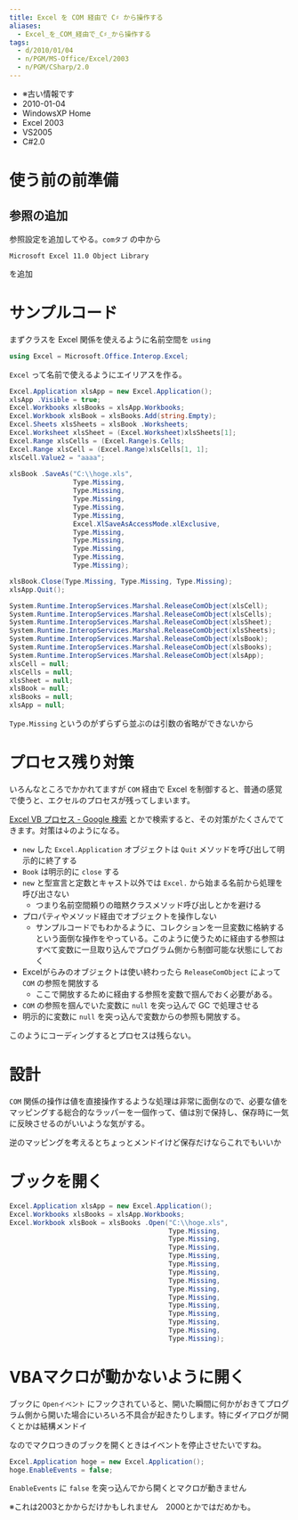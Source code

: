 ```yaml
---
title: Excel を COM 経由で C♯ から操作する
aliases:
  - Excel_を_COM_経由で_C♯_から操作する
tags:
  - d/2010/01/04
  - n/PGM/MS-Office/Excel/2003
  - n/PGM/CSharp/2.0
---
```


- ※古い情報です
- 2010-01-04
- WindowsXP Home
- Excel 2003
- VS2005
- C#2.0

使う前の前準備
================================================================================
参照の追加
--------------------------------------------------------------------------------
参照設定を追加してやる。`comタブ` の中から

```
Microsoft Excel 11.0 Object Library
```

を追加

サンプルコード
================================================================================
まずクラスを Excel 関係を使えるように名前空間を `using`

```csharp
using Excel = Microsoft.Office.Interop.Excel;
```

`Excel` って名前で使えるようにエイリアスを作る。


```csharp
Excel.Application xlsApp = new Excel.Application();
xlsApp .Visible = true;
Excel.Workbooks xlsBooks = xlsApp.Workbooks;
Excel.Workbook xlsBook = xlsBooks.Add(string.Empty);
Excel.Sheets xlsSheets = xlsBook .Worksheets;
Excel.Worksheet xlsSheet = (Excel.Worksheet)xlsSheets[1];
Excel.Range xlsCells = (Excel.Range)s.Cells;
Excel.Range xlsCell = (Excel.Range)xlsCells[1, 1];
xlsCell.Value2 = "aaaa";
            
xlsBook .SaveAs("C:\\hoge.xls",
                Type.Missing,
                Type.Missing,
                Type.Missing,
                Type.Missing,
                Type.Missing,
                Excel.XlSaveAsAccessMode.xlExclusive,
                Type.Missing,
                Type.Missing,
                Type.Missing,
                Type.Missing,
                Type.Missing);

xlsBook.Close(Type.Missing, Type.Missing, Type.Missing);
xlsApp.Quit();

System.Runtime.InteropServices.Marshal.ReleaseComObject(xlsCell);
System.Runtime.InteropServices.Marshal.ReleaseComObject(xlsCells);
System.Runtime.InteropServices.Marshal.ReleaseComObject(xlsSheet);
System.Runtime.InteropServices.Marshal.ReleaseComObject(xlsSheets);
System.Runtime.InteropServices.Marshal.ReleaseComObject(xlsBook);
System.Runtime.InteropServices.Marshal.ReleaseComObject(xlsBooks);
System.Runtime.InteropServices.Marshal.ReleaseComObject(xlsApp);
xlsCell = null;
xlsCells = null;
xlsSheet = null;
xlsBook = null;
xlsBooks = null;
xlsApp = null;
```

`Type.Missing` というのがずらずら並ぶのは引数の省略ができないから

プロセス残り対策
================================================================================
いろんなところでかかれてますが `COM` 経由で Excel を制御すると、普通の感覚で使うと、エクセルのプロセスが残ってしまいます。

[Excel VB プロセス - Google 検索](http://www.google.co.jp/search?q=Excel+VB+%E3%83%97%E3%83%AD%E3%82%BB%E3%82%B9&lr=lang_ja&ie=utf-8&oe=utf-8&aq=t&rls=org.mozilla:ja:official&client=firefox-a) とかで検索すると、その対策がたくさんでてきます。対策は↓のようになる。

- `new` した `Excel.Application` オブジェクトは `Quit` メソッドを呼び出して明示的に終了する
- `Book` は明示的に `close` する
- `new` と型宣言と定数とキャスト以外では `Excel.` から始まる名前から処理を呼び出さない
  - つまり名前空間頼りの暗黙クラスメソッド呼び出しとかを避ける
- プロパティやメソッド経由でオブジェクトを操作しない
  - サンプルコードでもわかるように、コレクションを一旦変数に格納するという面倒な操作をやっている。このように使うために経由する参照はすべて変数に一旦取り込んでプログラム側から制御可能な状態にしておく
- Excelがらみのオブジェクトは使い終わったら `ReleaseComObject` によって `COM` の参照を開放する
  - ここで開放するために経由する参照を変数で掴んでおく必要がある。
- `COM` の参照を掴んでいた変数に `null` を突っ込んで GC で処理させる
- 明示的に変数に `null` を突っ込んで変数からの参照も開放する。

このようにコーディングするとプロセスは残らない。

設計
================================================================================
`COM` 関係の操作は値を直接操作するような処理は非常に面倒なので、必要な値をマッピングする総合的なラッパーを一個作って、値は別で保持し、保存時に一気に反映させるのがいいような気がする。

逆のマッピングを考えるとちょっとメンドイけど保存だけならこれでもいいか


ブックを開く
================================================================================
```csharp
Excel.Application xlsApp = new Excel.Application();
Excel.Workbooks xlsBooks = xlsApp.Workbooks;
Excel.Workbook xlsBook = xlsBooks .Open("C:\\hoge.xls",
                                        Type.Missing,
                                        Type.Missing,
                                        Type.Missing,
                                        Type.Missing,
                                        Type.Missing,
                                        Type.Missing,
                                        Type.Missing,
                                        Type.Missing,
                                        Type.Missing,
                                        Type.Missing,
                                        Type.Missing,
                                        Type.Missing,
                                        Type.Missing,
                                        Type.Missing);
```

VBAマクロが動かないように開く
================================================================================
ブックに `Openイベント` にフックされていると、開いた瞬間に何かがおきてプログラム側から開いた場合にいろいろ不具合が起きたりします。特にダイアログが開くとかは結構メンドイ

なのでマクロつきのブックを開くときはイベントを停止させたいですね。

```csharp
Excel.Application hoge = new Excel.Application();
hoge.EnableEvents = false;
```

`EnableEvents` に `false` を突っ込んでから開くとマクロが動きません

※これは2003とかからだけかもしれません　2000とかではだめかも。



